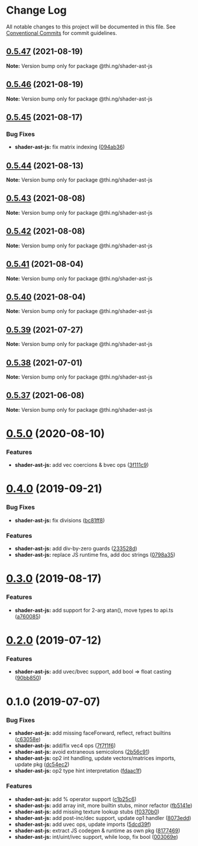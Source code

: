 # Change Log

All notable changes to this project will be documented in this file.
See [Conventional Commits](https://conventionalcommits.org) for commit guidelines.

## [0.5.47](https://github.com/thi-ng/umbrella/compare/@thi.ng/shader-ast-js@0.5.46...@thi.ng/shader-ast-js@0.5.47) (2021-08-19)

**Note:** Version bump only for package @thi.ng/shader-ast-js





## [0.5.46](https://github.com/thi-ng/umbrella/compare/@thi.ng/shader-ast-js@0.5.45...@thi.ng/shader-ast-js@0.5.46) (2021-08-19)

**Note:** Version bump only for package @thi.ng/shader-ast-js





## [0.5.45](https://github.com/thi-ng/umbrella/compare/@thi.ng/shader-ast-js@0.5.44...@thi.ng/shader-ast-js@0.5.45) (2021-08-17)


### Bug Fixes

* **shader-ast-js:** fix matrix indexing ([094ab36](https://github.com/thi-ng/umbrella/commit/094ab360f927dd0f9cecc8afa090de79334295dd))





## [0.5.44](https://github.com/thi-ng/umbrella/compare/@thi.ng/shader-ast-js@0.5.43...@thi.ng/shader-ast-js@0.5.44) (2021-08-13)

**Note:** Version bump only for package @thi.ng/shader-ast-js





## [0.5.43](https://github.com/thi-ng/umbrella/compare/@thi.ng/shader-ast-js@0.5.42...@thi.ng/shader-ast-js@0.5.43) (2021-08-08)

**Note:** Version bump only for package @thi.ng/shader-ast-js





## [0.5.42](https://github.com/thi-ng/umbrella/compare/@thi.ng/shader-ast-js@0.5.41...@thi.ng/shader-ast-js@0.5.42) (2021-08-08)

**Note:** Version bump only for package @thi.ng/shader-ast-js





## [0.5.41](https://github.com/thi-ng/umbrella/compare/@thi.ng/shader-ast-js@0.5.40...@thi.ng/shader-ast-js@0.5.41) (2021-08-04)

**Note:** Version bump only for package @thi.ng/shader-ast-js





## [0.5.40](https://github.com/thi-ng/umbrella/compare/@thi.ng/shader-ast-js@0.5.39...@thi.ng/shader-ast-js@0.5.40) (2021-08-04)

**Note:** Version bump only for package @thi.ng/shader-ast-js





## [0.5.39](https://github.com/thi-ng/umbrella/compare/@thi.ng/shader-ast-js@0.5.38...@thi.ng/shader-ast-js@0.5.39) (2021-07-27)

**Note:** Version bump only for package @thi.ng/shader-ast-js





## [0.5.38](https://github.com/thi-ng/umbrella/compare/@thi.ng/shader-ast-js@0.5.37...@thi.ng/shader-ast-js@0.5.38) (2021-07-01)

**Note:** Version bump only for package @thi.ng/shader-ast-js





## [0.5.37](https://github.com/thi-ng/umbrella/compare/@thi.ng/shader-ast-js@0.5.36...@thi.ng/shader-ast-js@0.5.37) (2021-06-08)

**Note:** Version bump only for package @thi.ng/shader-ast-js





# [0.5.0](https://github.com/thi-ng/umbrella/compare/@thi.ng/shader-ast-js@0.4.40...@thi.ng/shader-ast-js@0.5.0) (2020-08-10)


### Features

* **shader-ast-js:** add vec coercions & bvec ops ([3f111c9](https://github.com/thi-ng/umbrella/commit/3f111c98190c8c6972033901df391a237d7d8491))





# [0.4.0](https://github.com/thi-ng/umbrella/compare/@thi.ng/shader-ast-js@0.3.1...@thi.ng/shader-ast-js@0.4.0) (2019-09-21)

### Bug Fixes

* **shader-ast-js:** fix divisions ([bc81ff8](https://github.com/thi-ng/umbrella/commit/bc81ff8))

### Features

* **shader-ast-js:** add div-by-zero guards ([233528d](https://github.com/thi-ng/umbrella/commit/233528d))
* **shader-ast-js:** replace JS runtime fns, add doc strings ([0798a35](https://github.com/thi-ng/umbrella/commit/0798a35))

# [0.3.0](https://github.com/thi-ng/umbrella/compare/@thi.ng/shader-ast-js@0.2.3...@thi.ng/shader-ast-js@0.3.0) (2019-08-17)

### Features

* **shader-ast-js:** add support for 2-arg atan(), move types to api.ts ([a760085](https://github.com/thi-ng/umbrella/commit/a760085))

# [0.2.0](https://github.com/thi-ng/umbrella/compare/@thi.ng/shader-ast-js@0.1.1...@thi.ng/shader-ast-js@0.2.0) (2019-07-12)

### Features

* **shader-ast-js:** add uvec/bvec support, add bool => float casting ([90bb850](https://github.com/thi-ng/umbrella/commit/90bb850))

# 0.1.0 (2019-07-07)

### Bug Fixes

* **shader-ast-js:** add missing faceForward, reflect, refract builtins ([c63058e](https://github.com/thi-ng/umbrella/commit/c63058e))
* **shader-ast-js:** add/fix vec4 ops ([7f7f1f6](https://github.com/thi-ng/umbrella/commit/7f7f1f6))
* **shader-ast-js:** avoid extraneous semicolons ([2b56c91](https://github.com/thi-ng/umbrella/commit/2b56c91))
* **shader-ast-js:** op2 int handling, update vectors/matrices imports, update pkg ([dc54ec2](https://github.com/thi-ng/umbrella/commit/dc54ec2))
* **shader-ast-js:** op2 type hint interpretation ([fdaac1f](https://github.com/thi-ng/umbrella/commit/fdaac1f))

### Features

* **shader-ast-js:** add % operator support ([c1b25c6](https://github.com/thi-ng/umbrella/commit/c1b25c6))
* **shader-ast-js:** add array init, more builtin stubs, minor refactor ([fb5141e](https://github.com/thi-ng/umbrella/commit/fb5141e))
* **shader-ast-js:** add missing texture lookup stubs ([f0370b0](https://github.com/thi-ng/umbrella/commit/f0370b0))
* **shader-ast-js:** add post-inc/dec support, update op1 handler ([8073edd](https://github.com/thi-ng/umbrella/commit/8073edd))
* **shader-ast-js:** add uvec ops, update imports ([5dcd39f](https://github.com/thi-ng/umbrella/commit/5dcd39f))
* **shader-ast-js:** extract JS codegen & runtime as own pkg ([8177469](https://github.com/thi-ng/umbrella/commit/8177469))
* **shader-ast-js:** int/uint/ivec support, while loop, fix bool ([003069e](https://github.com/thi-ng/umbrella/commit/003069e))
